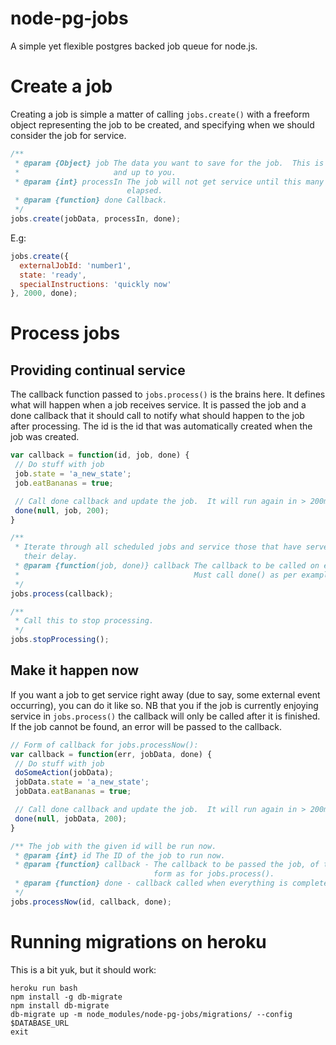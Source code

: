 node-pg-jobs
============

A simple yet flexible postgres backed job queue for node.js.

# Create a job
Creating a job is simple a matter of calling `jobs.create()` with a freeform object representing
the job to be created, and specifying when we should consider the job for service.
```javascript
/**
 * @param {Object} job The data you want to save for the job.  This is freeform
 *                     and up to you.
 * @param {int} processIn The job will not get service until this many ms have
                          elapsed.
 * @param {function} done Callback.
 */
jobs.create(jobData, processIn, done);
```
E.g:
```javascript
jobs.create({
  externalJobId: 'number1',
  state: 'ready',
  specialInstructions: 'quickly now'
}, 2000, done);
```

# Process jobs
## Providing continual service
The callback function passed to `jobs.process()` is the brains here.
It defines what will happen when a job receives service.  It is
passed the job and a done callback that it should call to notify
what should happen to the job after processing.  The id is the id
that was automatically created when the job was created.
```javascript
var callback = function(id, job, done) {
 // Do stuff with job
 job.state = 'a_new_state';
 job.eatBananas = true;

 // Call done callback and update the job.  It will run again in > 200ms.
 done(null, job, 200);
}

/**
 * Iterate through all scheduled jobs and service those that have served out
   their delay.
 * @param {function(job, done)} callback The callback to be called on each job.
 *                                       Must call done() as per example above.
 */
jobs.process(callback);

/**
 * Call this to stop processing.
 */
jobs.stopProcessing();
```
## Make it happen now

If you want a job to get service right away (due to say, some external event occurring), you can
do it like so.  NB that you if the job is currently enjoying service in `jobs.process()` the
callback will only be called after it is finished.  If the job cannot be found, an error will
be passed to the callback.

```javascript
// Form of callback for jobs.processNow():
var callback = function(err, jobData, done) {
 // Do stuff with job
 doSomeAction(jobData);
 jobData.state = 'a_new_state';
 jobData.eatBananas = true;

 // Call done callback and update the job.  It will run again in > 200ms.
 done(null, jobData, 200);
}

/** The job with the given id will be run now.
 * @param {int} id The ID of the job to run now.
 * @param {function} callback - The callback to be passed the job, of the same
                                form as for jobs.process().
 * @param {function} done - callback called when everything is completed.
 */
jobs.processNow(id, callback, done);
```

# Running migrations on heroku
This is a bit yuk, but it should work:
```
heroku run bash
npm install -g db-migrate
npm install db-migrate
db-migrate up -m node_modules/node-pg-jobs/migrations/ --config $DATABASE_URL
exit
```
